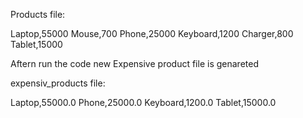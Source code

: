 Products file:

Laptop,55000
Mouse,700
Phone,25000
Keyboard,1200
Charger,800
Tablet,15000

Aftern run the code new Expensive product file is genareted 

expensiv_products file:

Laptop,55000.0
Phone,25000.0
Keyboard,1200.0
Tablet,15000.0

